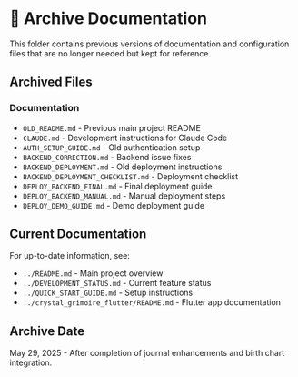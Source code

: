 # 📁 Archive Documentation

This folder contains previous versions of documentation and configuration files that are no longer needed but kept for reference.

## Archived Files

### Documentation
- `OLD_README.md` - Previous main project README
- `CLAUDE.md` - Development instructions for Claude Code
- `AUTH_SETUP_GUIDE.md` - Old authentication setup
- `BACKEND_CORRECTION.md` - Backend issue fixes
- `BACKEND_DEPLOYMENT.md` - Old deployment instructions
- `BACKEND_DEPLOYMENT_CHECKLIST.md` - Deployment checklist
- `DEPLOY_BACKEND_FINAL.md` - Final deployment guide
- `DEPLOY_BACKEND_MANUAL.md` - Manual deployment steps
- `DEPLOY_DEMO_GUIDE.md` - Demo deployment guide

## Current Documentation

For up-to-date information, see:
- `../README.md` - Main project overview
- `../DEVELOPMENT_STATUS.md` - Current feature status
- `../QUICK_START_GUIDE.md` - Setup instructions
- `../crystal_grimoire_flutter/README.md` - Flutter app documentation

## Archive Date
May 29, 2025 - After completion of journal enhancements and birth chart integration.